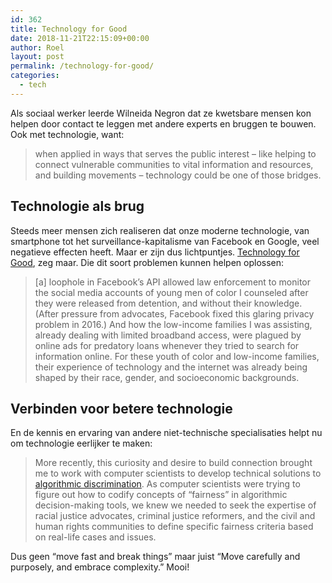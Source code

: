 ```yaml
---
id: 362
title: Technology for Good
date: 2018-11-21T22:15:09+00:00
author: Roel
layout: post
permalink: /technology-for-good/
categories:
  - tech
---
```

Als sociaal werker leerde Wilneida Negron dat ze kwetsbare mensen kon helpen door contact te leggen met andere experts en bruggen te bouwen. Ook met technologie, want:

> when applied in ways that serves the public interest – like helping to connect vulnerable communities to vital information and resources, and building movements – technology could be one of those bridges.

## Technologie als brug
Steeds meer mensen zich realiseren dat onze moderne technologie, van smartphone tot het surveillance-kapitalisme van Facebook en Google, veel negatieve effecten heeft. Maar er zijn dus lichtpuntjes. [Technology for Good](https://www.fastcompany.com/90270299/want-to-build-tech-for-good-understand-peoples-needs-first), zeg maar. Die dit soort problemen kunnen helpen oplossen:

> [a] loophole in Facebook’s API allowed law enforcement to monitor the social media accounts of young men of color I counseled after they were released from detention, and without their knowledge. (After pressure from advocates, Facebook fixed this glaring privacy problem in 2016.) And how the low-income families I was assisting, already dealing with limited broadband access, were plagued by online ads for predatory loans whenever they tried to search for information online. For these youth of color and low-income families, their experience of technology and the internet was already being shaped by their race, gender, and socioeconomic backgrounds.

## Verbinden voor betere technologie
En de kennis en ervaring van andere niet-technische specialisaties helpt nu om technologie eerlijker te maken:

> More recently, this curiosity and desire to build connection brought me to work with computer scientists to develop technical solutions to [algorithmic discrimination](https://www.fastcompany.com/90164226/what-developers-really-think-about-ai-and-bias). As computer scientists were trying to figure out how to codify concepts of “fairness” in algorithmic decision-making tools, we knew we needed to seek the expertise of racial justice advocates, criminal justice reformers, and the civil and human rights communities to define specific fairness criteria based on real-life cases and issues.

Dus geen “move fast and break things” maar juist “Move carefully and purposely, and embrace complexity.” Mooi!
